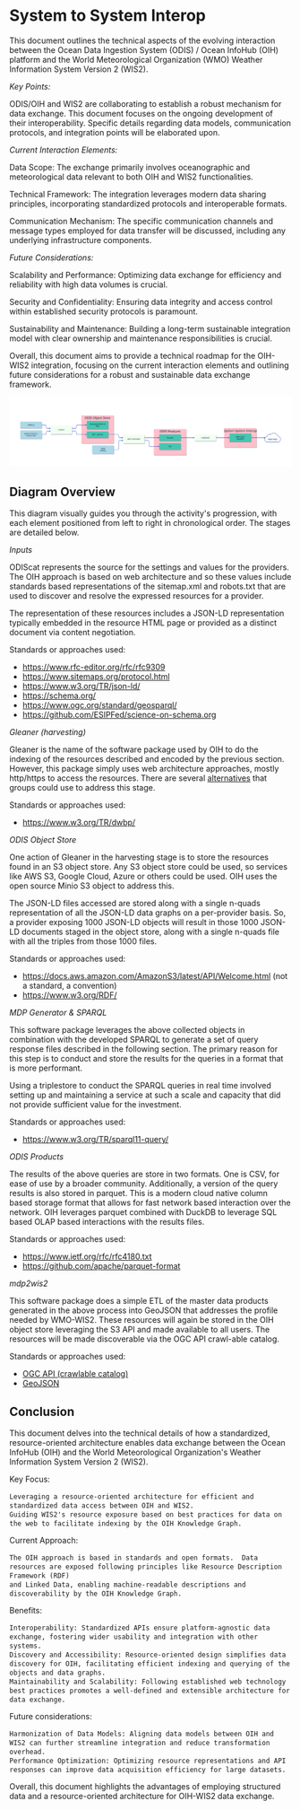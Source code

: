# System to System Interop

This document outlines the technical aspects of the evolving interaction between the Ocean Data Ingestion System (ODIS) / Ocean  InfoHub
(OIH) platform and the World Meteorological Organization (WMO) Weather Information System Version 2 (WIS2). 

_Key Points:_

ODIS/OIH and WIS2 are collaborating to establish a robust mechanism for data exchange.
This document focuses on the ongoing development of their interoperability.
Specific details regarding data models, communication protocols, and integration points will be elaborated upon.

_Current Interaction Elements:_

Data Scope: The exchange primarily involves oceanographic and meteorological data relevant to both OIH and WIS2 functionalities.

Technical Framework: The integration leverages modern data sharing principles, incorporating standardized protocols and interoperable formats.

Communication Mechanism: The specific communication channels and message types employed for data transfer will be discussed, including any
underlying infrastructure components.

_Future Considerations:_

Scalability and Performance: Optimizing data exchange for efficiency and reliability with high data volumes is crucial.

Security and Confidentiality: Ensuring data integrity and access control within established security protocols is paramount.

Sustainability and Maintenance: Building a long-term sustainable integration model with clear ownership and maintenance responsibilities is crucial.

Overall, this document aims to provide a technical roadmap for the OIH-WIS2 integration, focusing on the current interaction elements and
outlining future considerations for a robust and sustainable data exchange framework.



![overview](./images/wmowis2.svg)

## Diagram Overview

This diagram visually guides you through the activity's progression, with each element positioned from left to right in chronological order.
The stages are detailed below.

_Inputs_

ODIScat represents the source for the settings and values for the providers.  The OIH approach is based on web architecture and so these values include 
standards based representations of the sitemap.xml and robots.txt that are used to discover and resolve the expressed resources for a provider.

The representation of these resources includes a JSON-LD representation typically embedded in the resource HTML page or provided as a distinct document
via content negotiation.  

Standards or approaches used:
* https://www.rfc-editor.org/rfc/rfc9309
* https://www.sitemaps.org/protocol.html
* https://www.w3.org/TR/json-ld/
* https://schema.org/
* https://www.ogc.org/standard/geosparql/
* https://github.com/ESIPFed/science-on-schema.org

_Gleaner (harvesting)_

Gleaner is the name of the software package used by OIH to do the indexing of the resources described and encoded by the previous section.  
However, this package simply uses web architecture approaches, mostly http/https to access the resources.  There are 
several [alternatives](https://book.oceaninfohub.org/indexing/alternatives.html) that groups could use to address this stage.

Standards or approaches used:
* https://www.w3.org/TR/dwbp/


_ODIS Object Store_

One action of Gleaner in the harvesting stage is to store the resources found in an S3 object store.  Any S3 object store could be 
used, so services like AWS S3, Google Cloud, Azure or others could be used.  OIH uses the open source Minio S3 object to address
this.  

The JSON-LD files accessed are stored along with a single n-quads representation of all the JSON-LD data graphs on a per-provider 
basis.  So, a provider exposing 1000 JSON-LD objects will result in those 1000 JSON-LD documents staged in the object store, along 
with a single n-quads file with all the triples from those 1000 files. 


Standards or approaches used:
* https://docs.aws.amazon.com/AmazonS3/latest/API/Welcome.html (not a standard, a convention)
* https://www.w3.org/RDF/

_MDP Generator & SPARQL_

This software package leverages the above collected objects in combination with the developed SPARQL 
to generate a set of query response files described in the following section.  The primary reason 
for this step is to conduct and store the results for the queries in a format that is more performant.

Using a triplestore to conduct the SPARQL queries in real time involved setting up and maintaining a service
at such a scale and capacity that did not provide sufficient value for the investment.  


Standards or approaches used:
* https://www.w3.org/TR/sparql11-query/

_ODIS Products_ 

The results of the above queries are store in two formats.  One is CSV, for ease of use 
by a broader community.  Additionally,  a version of the query results is also 
stored in parquet.  This is a modern cloud native column based storage format
that allows for fast network based interaction over the network.  OIH leverages parquet
combined with DuckDB to leverage SQL based OLAP based interactions with the results files. 


Standards or approaches used:
* https://www.ietf.org/rfc/rfc4180.txt
* https://github.com/apache/parquet-format


_mdp2wis2_

This software package does a simple ETL of the master data products generated in the 
above process into GeoJSON that addresses the profile needed by WMO-WIS2.  These resources
will again be stored in the OIH object store leveraging the S3 API and made available 
to all users.  The resources will be made discoverable via the OGC API crawl-able catalog.  

Standards or approaches used:
* [OGC API (crawlable catalog)](https://docs.ogc.org/DRAFTS/20-004.html#clause-crawlable-catalog)
* [GeoJSON](https://datatracker.ietf.org/doc/html/rfc7946)

## Conclusion

This document delves into the technical details of how a standardized, resource-oriented architecture enables data exchange between
the Ocean InfoHub (OIH) and the World Meteorological Organization's Weather Information System Version 2 (WIS2). 

Key Focus:

    Leveraging a resource-oriented architecture for efficient and standardized data access between OIH and WIS2.
    Guiding WIS2's resource exposure based on best practices for data on the web to facilitate indexing by the OIH Knowledge Graph.

Current Approach:

    The OIH approach is based in standards and open formats.  Data resources are exposed following principles like Resource Description Framework (RDF) 
    and Linked Data, enabling machine-readable descriptions and discoverability by the OIH Knowledge Graph.

Benefits:

    Interoperability: Standardized APIs ensure platform-agnostic data exchange, fostering wider usability and integration with other systems.
    Discovery and Accessibility: Resource-oriented design simplifies data discovery for OIH, facilitating efficient indexing and querying of the objects and data graphs.
    Maintainability and Scalability: Following established web technology best practices promotes a well-defined and extensible architecture for data exchange.

Future considerations:

    Harmonization of Data Models: Aligning data models between OIH and WIS2 can further streamline integration and reduce transformation overhead.
    Performance Optimization: Optimizing resource representations and API responses can improve data acquisition efficiency for large datasets.

Overall, this document highlights the advantages of employing structured data and a resource-oriented architecture for OIH-WIS2 data exchange. 


